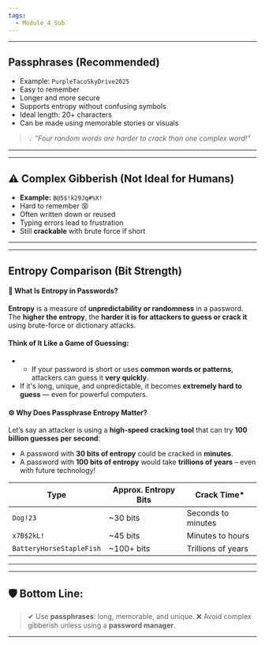 ```yaml
---
tags:
  - Module_4_Sub
---
```

---
## **Passphrases (Recommended)**

- Example: `PurpleTacoSkyDrive2025`
- Easy to remember
- Longer and more secure
- Supports entropy without confusing symbols
- Ideal length: 20+ characters
- Can be made using memorable stories or visuals

> 💡 _“Four random words are harder to crack than one complex word!”_

---


---
## ⚠️ **Complex Gibberish (Not Ideal for Humans)**

- **Example:** `B@5$!k29Jq#%X!`
- Hard to remember 😵
- Often written down or reused
- Typing errors lead to frustration
- Still **crackable** with brute force if short

---


---
## **Entropy Comparison (Bit Strength)**

#### 🔐 What Is Entropy in Passwords?

**Entropy** is a measure of **unpredictability or randomness** in a password.  
The **higher the entropy**, the **harder it is for attackers to guess or crack it** using brute-force or dictionary attacks.

#### **Think of It Like a Game of Guessing:**

- - If your password is short or uses **common words or patterns**, attackers can guess it **very quickly**.
- If it's long, unique, and unpredictable, it becomes **extremely hard to guess** — even for powerful computers.
#### ⚙️ **Why Does Passphrase Entropy Matter?**

Let’s say an attacker is using a **high-speed cracking tool** that can try **100 billion guesses per second**:
- A password with **30 bits of entropy** could be cracked in **minutes**.
- A password with **100 bits of entropy** would take **trillions of years** – even with future technology!

| Type                     | Approx. Entropy Bits | Crack Time*        |
| ------------------------ | -------------------- | ------------------ |
| `Dog!23`                 | ~30 bits             | Seconds to minutes |
| `x7B$2kL!`               | ~45 bits             | Minutes to hours   |
| `BatteryHorseStapleFish` | ~100+ bits           | Trillions of years |

---


---
## 🛡️ **Bottom Line:**
> ✔ Use **passphrases**: long, memorable, and unique.
> ❌ Avoid complex gibberish unless using a **password manager**.

---
